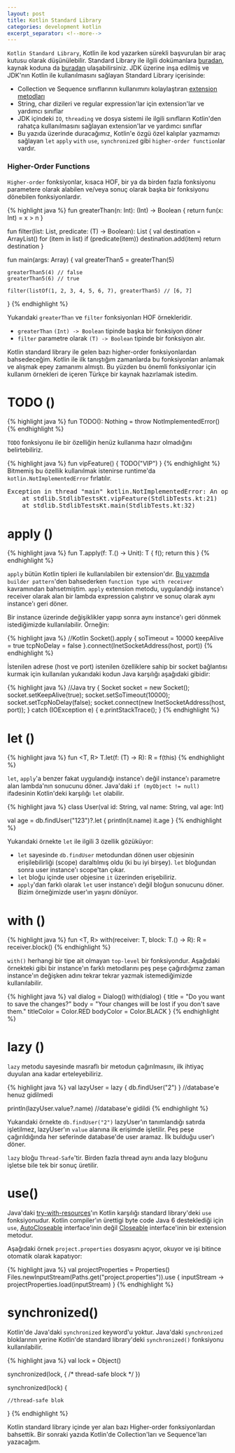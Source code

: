 ```yaml
---
layout: post
title: Kotlin Standard Library
categories: development kotlin
excerpt_separator: <!--more-->
---
```

`Kotlin Standard Library`, Kotlin ile kod yazarken sürekli başvurulan bir araç kutusu olarak düşünülebilir. Standard Library ile ilgili dokümanlara [buradan](https://kotlinlang.org/api/latest/jvm/stdlib/), kaynak koduna da [buradan](https://github.com/JetBrains/kotlin/tree/master/libraries/stdlib) ulaşabilirsiniz. JDK üzerine inşa edilmiş ve JDK'nın Kotlin ile kullanılmasını sağlayan Standard Library içerisinde:

- Collection ve Sequence sınıflarının kullanımını kolaylaştıran [extension metodları](development/kotlin/2017/02/11/Kotlin-Extensions.html)
- String, char dizileri ve regular expression'lar için extension'lar ve yardımcı sınıflar
- JDK içindeki  `IO`, `threading` ve dosya sistemi ile ilgili sınıfların Kotlin'den rahatça kullanılmasını sağlayan extension'lar ve yardımcı sınıflar
- Bu yazıda üzerinde duracağımız, Kotlin'e özgü özel kalıplar yazmamızı sağlayan `let` `apply` `with` `use`, `synchronized` gibi `higher-order function`lar vardır.

<!--more-->

### Higher-Order Functions
`Higher-order` fonksiyonlar, kısaca HOF, bir ya da birden fazla fonksiyonu parametere olarak alabilen ve/veya sonuç olarak başka bir fonksiyonu dönebilen fonksiyonlardır.

{% highlight java %}
fun greaterThan(n: Int): (Int) -> Boolean {
    return fun(x: Int) = x > n
}

fun <T> filter(list: List<T>, predicate: (T) -> Boolean): List<T> {
    val destination = ArrayList<T>()
    for (item in list) if (predicate(item)) destination.add(item)
    return destination
}

fun main(args: Array<String>) {
    val greaterThan5 = greaterThan(5)

    greaterThan5(4) // false
    greaterThan5(6) // true

    filter(listOf(1, 2, 3, 4, 5, 6, 7), greaterThan5) // [6, 7]
}
{% endhighlight %}

Yukarıdaki `greaterThan` ve `filter` fonksiyonları HOF örnekleridir. 

- `greaterThan` `(Int) -> Boolean` tipinde başka bir fonksiyon döner
- `filter` parametre olarak `(T) -> Boolean` tipinde bir fonksiyon alır.


Kotlin standard library ile gelen bazı higher-order fonksiyonlardan bahsedeceğim. Kotlin ile ilk tanıştığım zamanlarda bu fonksiyonları anlamak ve alışmak epey zamanımı almıştı. Bu yüzden bu önemli fonksiyonlar için kullanım örnekleri de içeren Türkçe bir kaynak hazırlamak istedim.

# TODO ()

{% highlight java %}
fun TODO(): Nothing = throw NotImplementedError()
{% endhighlight %}

`TODO` fonksiyonu ile bir özelliğin henüz kullanıma hazır olmadığını belirtebiliriz. 

{% highlight java %}
fun vipFeature() {
    TODO("VIP")
}
{% endhighlight %}
Bitmemiş bu özellik kullanılmak istenirse runtime'da `kotlin.NotImplementedError` fırlatılır.
<pre>
Exception in thread "main" kotlin.NotImplementedError: An operation is not implemented: VIP
	at stdlib.StdlibTestsKt.vipFeature(StdlibTests.kt:21)
	at stdlib.StdlibTestsKt.main(StdlibTests.kt:32)
</pre>


# apply ()
{% highlight java %}
fun <T> T.apply(f: T.() -> Unit): T { f(); return this }
{% endhighlight %}

`apply` bütün Kotlin tipleri ile kullanılabilen bir extension'dır. 
[Bu yazımda](development/kotlin/2017/02/24/Kotlin-Instance-Olusturma.html) `builder pattern`'den bahsederken `function type with receiver` kavramından bahsetmiştim. `apply` extension metodu, uygulandığı instance'ı receiver olarak alan bir lambda expression çalıştırır ve sonuç olarak aynı instance'ı geri döner. 

Bir instance üzerinde değişiklikler yapıp sonra aynı instance'ı geri dönmek istediğimizde kullanılabilir. Örneğin:

{% highlight java %}
//Kotlin
Socket().apply {
    soTimeout = 10000
    keepAlive = true
    tcpNoDelay = false
}.connect(InetSocketAddress(host, port))
{% endhighlight %}

İstenilen adrese (host ve port) istenilen özelliklere sahip bir socket bağlantısı kurmak için kullanılan yukarıdaki kodun Java karşılığı aşağıdaki gibidir:

{% highlight java %}
//Java
try {
    Socket socket = new Socket();
    socket.setKeepAlive(true);
    socket.setSoTimeout(10000);
    socket.setTcpNoDelay(false);
    socket.connect(new InetSocketAddress(host, port));
} catch (IOException e) {
    e.printStackTrace();
}
{% endhighlight %}

# let () 
{% highlight java %}
fun <T, R> T.let(f: (T) -> R): R = f(this)
{% endhighlight %}

`let`, `apply`'a benzer fakat uygulandığı instance'ı değil instance'ı parametre alan lambda'nın sonucunu döner. Java'daki `if (myObject != null)` ifadesinin Kotlin'deki karşılığı `let` olabilir. 

{% highlight java %}
class User(val id: String, val name: String, val age: Int)

val age = db.findUser("123")?.let {
    println(it.name)
    it.age
}
{% endhighlight %} 

Yukarıdaki örnekte  `let` ile ilgili 3 özellik gözüküyor:
* `let` sayesinde `db.findUser` metodundan dönen user objesinin erişilebilirliği (scope) daraltılmış oldu (ki bu iyi birşey). `let` bloğundan sonra user instance'ı scope'tan çıkar.
* `let` bloğu içinde user objesine `it` üzerinden erişebiliriz.
* `apply`'dan farklı olarak `let` user instance'ı değil bloğun sonucunu döner. Bizim örneğimizde user'ın yaşını dönüyor.

# with ()

{% highlight java %}
fun <T, R> with(receiver: T, block: T.() -> R): R = receiver.block()
{% endhighlight %}

`with()` herhangi bir tipe ait olmayan `top-level` bir fonksiyondur. Aşağıdaki örnekteki gibi bir instance'ın farklı metodlarını peş peşe çağırdığımız zaman instance'ın değişken adını tekrar tekrar yazmak istemediğimizde kullanılabilir.

{% highlight java %}
val dialog = Dialog()
with(dialog) {
    title = "Do you want to save the changes?"
    body = "Your changes will be lost if you don't save them."
    titleColor = Color.RED
    bodyColor = Color.BLACK
}
{% endhighlight %}  

# lazy ()
`lazy` metodu sayesinde masraflı bir metodun çağırılmasını, ilk ihtiyaç duyulan ana kadar erteleyebiliriz. 

{% highlight java %}
val lazyUser = lazy { db.findUser("2") }
//database'e henuz gidilmedi

println(lazyUser.value?.name)
//database'e gidildi
{% endhighlight %}  

Yukarıdaki örnekte `db.findUser("2")` lazyUser'ın tanımlandığı satırda işletilmez, lazyUser'ın `value` alanına ilk erişimde işletilir. Peş peşe çağırıldığında her seferinde database'de user aramaz. İlk bulduğu user'ı döner. 

`lazy` bloğu `Thread-Safe`'tir. Birden fazla thread aynı anda lazy bloğunu işletse bile tek bir sonuç üretilir.

# use()

Java'daki [try-with-resources](https://docs.oracle.com/javase/tutorial/essential/exceptions/tryResourceClose.html`)'ın Kotlin karşılığı standard library'deki `use` fonksiyonudur. 
Kotlin compiler'ın ürettigi byte code Java 6 desteklediği için `use`, [AutoCloseable](https://docs.oracle.com/javase/7/docs/api/java/lang/AutoCloseable.html) interface'inin değil [Closeable](https://docs.oracle.com/javase/7/docs/api/java/io/Closeable.html) interface'inin bir extension metodur.

Aşağıdaki örnek `project.properties` dosyasını açıyor, okuyor ve işi bitince otomatik olarak kapatıyor:

{% highlight java %}
val projectProperties = Properties()
Files.newInputStream(Paths.get("project.properties")).use { inputStream ->
    projectProperties.load(inputStream)
}
{% endhighlight %}  


# synchronized()

Kotlin'de Java'daki `synchronized` keyword'u yoktur. Java'daki `synchronized` bloklarının yerine Kotlin'de  standard library'deki `synchronized()` fonksiyonu kullanılabilir.

{% highlight java %}
val lock = Object()

synchronized(lock, { /* thread-safe block */ })

synchronized(lock) {

    //thread-safe blok

}
{% endhighlight %}  

Kotlin standard library içinde yer alan bazı Higher-order fonksiyonlardan bahsettik. Bir sonraki yazıda Kotlin'de Collection'ları ve Sequence'ları yazacağım.
